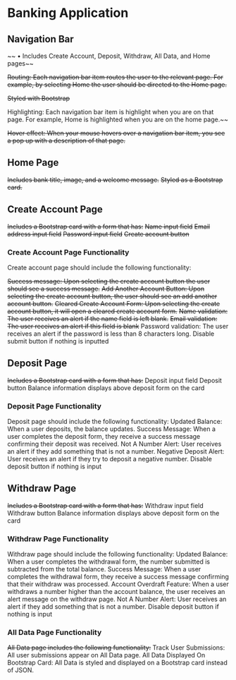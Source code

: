 # Banking Application

## Navigation Bar

~~ • Includes Create Account, Deposit, Withdraw, All Data, and Home pages~~

~~Routing: Each navigation bar item routes the user to the relevant page. For example, by selecting Home the user should be directed to the Home page.~~

~~Styled with Bootstrap~~

Highlighting: Each navigation bar item is highlight when you are on that page. For example, Home is highlighted when you are on the home page.~~

~~Hover effect: When your mouse hovers over a navigation bar item, you see a pop up with a description of that page.~~

## Home Page

~~Includes bank title, image, and a welcome message.~~
~~Styled as a Bootstrap card.~~

## Create Account Page

~~Includes a Bootstrap card with a form that has:~~
~~Name input field~~
~~Email address input field~~
~~Password input field~~
~~Create account button~~

### Create Account Page Functionality

Create account page should include the following functionality:

~~Success message: Upon selecting the create account button the user should see a success message.~~
~~Add Another Account Button: Upon selecting the create account button, the user should see an add another account button.~~
~~Cleared Create Account Form: Upon selecting the create account button, it will open a cleared create account form.~~
~~Name validation: The user receives an alert if the name field is left blank.~~
~~Email validation: The user receives an alert if this field is blank~~
Password validation: The user receives an alert if the password is less than 8 characters long.
Disable submit button if nothing is inputted

## Deposit Page

~~Includes a Bootstrap card with a form that has:~~
Deposit input field
Deposit button
Balance information displays above deposit form on the card

### Deposit Page Functionality

Deposit page should include the following functionality:
Updated Balance: When a user deposits, the balance updates.
Success Message: When a user completes the deposit form, they receive a success message confirming their deposit was received.
Not A Number Alert: User receives an alert if they add something that is not a number.
Negative Deposit Alert: User receives an alert if they try to deposit a negative number.
Disable deposit button if nothing is input

## Withdraw Page

~~Includes a Bootstrap card with a form that has:~~
Withdraw input field
Withdraw button
Balance information displays above deposit form on the card

### Withdraw Page Functionality

Withdraw page should include the following functionality:
Updated Balance: When a user completes the withdrawal form, the number submitted is subtracted from the total balance.
Success Message: When a user completes the withdrawal form, they receive a success message confirming that their withdraw was processed.
Account Overdraft Feature: When a user withdraws a number higher than the account balance, the user receives an alert message on the withdraw page.
Not A Number Alert: User receives an alert if they add something that is not a number.
Disable deposit button if nothing is input

### All Data Page Functionality

~~All Data page includes the following functionality:~~
Track User Submissions: All user submissions appear on All Data page.
All Data Displayed On Bootstrap Card: All Data is styled and displayed on a Bootstrap card instead of JSON.
